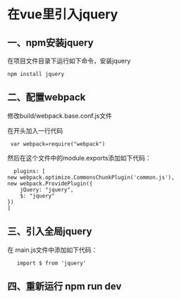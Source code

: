 # 在vue里引入jquery

## 一、npm安装jquery

在项目文件目录下运行如下命令，安装jquery

```
npm install jquery
```
## 二、配置webpack
修改build/webpack.base.conf.js文件

在开头加入一行代码

```
 var webpack=require("webpack")
```

然后在这个文件中的module.exports添加如下代码：

```
  plugins: [
new webpack.optimize.CommonsChunkPlugin('common.js'),
new webpack.ProvidePlugin({
    jQuery: "jquery",
    $: "jquery"
})
]
```
## 三、引入全局jquery
在 main.js文件中添加如下代码：

```
   import $ from 'jquery'
```

## 四、重新运行 npm run dev